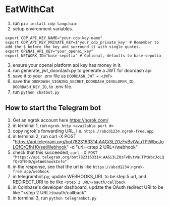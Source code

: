 # EatWithCat

1. run `pip install cdp-langchain`
2. setup environment variables.
```
export CDP_API_KEY_NAME="your-cdp-key-name"
export CDP_API_KEY_PRIVATE_KEY=$'your_cdp_private_key' # Remember to add the $ before the key and surround it with single quotes.
export OPENAI_API_KEY="your_openai_key"
export NETWORK_ID="base-sepolia" # Optional, defaults to base-sepolia
```
3. ensure your openai platform api key has money in it.
4. run generate_jwt_doordash.py to generate a JWT for doordash api
5. save it to your .env file as `DOORDASH_JWT = <JWT>`
6. save the `DOORDASH_SIGNING_SECRET`, `DOORDASH_DEVELOPER_ID`, `DOORDASH_KEY_ID`, to .env file.
7. run `python chatbot.py`


## How to start the Telegram bot
1. Get an ngrok account here https://ngrok.com/
2. in terminal 1, run `ngrok http <available port #>`
3. copy ngrok's forwarding URL, i.e. `https://abcd1234.ngrok-free.app`
4. in terminal 2, run curl -X POST "https://api.telegram.org/bot7823163314:AAGi3LZ0zFvBvtVauTPtWbcJoLQfQrQfhH0/setWebhook" -d "url=<step 2 URL>/webhook"
5. check that this succeeded, `curl -X POST "https://api.telegram.org/bot7823163314:AAGi3LZ0zFvBvtVauTPtWbcJoLQfQrQfhH0/getWebhookInfo"`
6. in the response, see that the url is like   `https://abcd1234.ngrok-free.app/webhook`
7. in telegrambot.py, update WEBHOOKS_URL to be step 5 url, and REDIRECT_URI to be like `<step 2 URL>/oauth/callback`
8. in Coinbase's developer dashboard, update the OAuth redirect URI to be like "<step 2 URL>/oauth/callback"
9. in terminal 3, run `python telegrambot.py`
